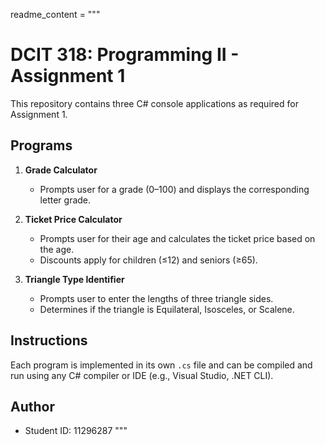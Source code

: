 readme_content = """
# DCIT 318: Programming II - Assignment 1

This repository contains three C# console applications as required for Assignment 1.

## Programs

1. **Grade Calculator**
   - Prompts user for a grade (0–100) and displays the corresponding letter grade.

2. **Ticket Price Calculator**
   - Prompts user for their age and calculates the ticket price based on the age.
   - Discounts apply for children (≤12) and seniors (≥65).

3. **Triangle Type Identifier**
   - Prompts user to enter the lengths of three triangle sides.
   - Determines if the triangle is Equilateral, Isosceles, or Scalene.

## Instructions

Each program is implemented in its own `.cs` file and can be compiled and run using any C# compiler or IDE (e.g., Visual Studio, .NET CLI).

## Author
- Student ID: 11296287
"""
